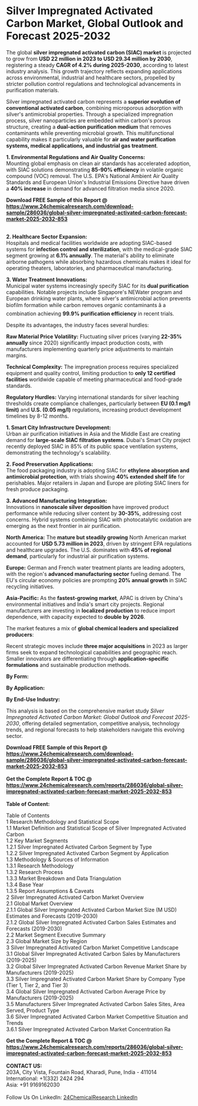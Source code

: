<h1>Silver Impregnated Activated Carbon Market, Global Outlook and Forecast 2025-2032</h1><p>The global <strong>silver impregnated activated carbon (SIAC) market</strong> is projected to grow from <strong>USD 22 million in 2023 to USD 29.34 million by 2030</strong>, registering a steady <strong>CAGR of 4.2% during 2025-2030</strong>, according to latest industry analysis. This growth trajectory reflects expanding applications across environmental, industrial and healthcare sectors, propelled by stricter pollution control regulations and technological advancements in purification materials.</p><p>Silver impregnated activated carbon represents a <strong>superior evolution of conventional activated carbon</strong>, combining microporous adsorption with silver's antimicrobial properties. Through a specialized impregnation process, silver nanoparticles are embedded within carbon's porous structure, creating a <strong>dual-action purification medium</strong> that removes contaminants while preventing microbial growth. This multifunctional capability makes it particularly valuable for <strong>air and water purification systems, medical applications, and industrial gas treatment</strong>.</p><p><strong>1. Environmental Regulations and Air Quality Concerns:</strong><br>
Mounting global emphasis on clean air standards has accelerated adoption, with SIAC solutions demonstrating <strong>85-90% efficiency</strong> in volatile organic compound (VOC) removal. The U.S. EPA's National Ambient Air Quality Standards and European Union's Industrial Emissions Directive have driven a <strong>40% increase</strong> in demand for advanced filtration media since 2020.</p><div><b>Download FREE Sample of this Report @ 
            <a href="https://www.24chemicalresearch.com/download-sample/286036/global-silver-impregnated-activated-carbon-forecast-market-2025-2032-853">
            https://www.24chemicalresearch.com/download-sample/286036/global-silver-impregnated-activated-carbon-forecast-market-2025-2032-853</a></b></div><br><p><strong>2. Healthcare Sector Expansion:</strong><br>
Hospitals and medical facilities worldwide are adopting SIAC-based systems for <strong>infection control and sterilization</strong>, with the medical-grade SIAC segment growing at <strong>6.1% annually</strong>. The material's ability to eliminate airborne pathogens while absorbing hazardous chemicals makes it ideal for operating theaters, laboratories, and pharmaceutical manufacturing.</p><p><strong>3. Water Treatment Innovations:</strong><br>
Municipal water systems increasingly specify SIAC for its <strong>dual purification</strong> capabilities. Notable projects include Singapore's NEWater program and European drinking water plants, where silver's antimicrobial action prevents biofilm formation while carbon removes organic contaminants â a combination achieving <strong>99.9% purification efficiency</strong> in recent trials.</p><p>Despite its advantages, the industry faces several hurdles:</p><p><strong>Raw Material Price Volatility:</strong> Fluctuating silver prices (varying <strong>22-35% annually</strong> since 2020) significantly impact production costs, with manufacturers implementing quarterly price adjustments to maintain margins.</p><p><strong>Technical Complexity:</strong> The impregnation process requires specialized equipment and quality control, limiting production to <strong>only 12 certified facilities</strong> worldwide capable of meeting pharmaceutical and food-grade standards.</p><p><strong>Regulatory Hurdles:</strong> Varying international standards for silver leaching thresholds create compliance challenges, particularly between <strong>EU (0.1 mg/l limit)</strong> and <strong>U.S. (0.05 mg/l)</strong> regulations, increasing product development timelines by 8-12 months.</p><p><strong>1. Smart City Infrastructure Development:</strong><br>
Urban air purification initiatives in Asia and the Middle East are creating demand for <strong>large-scale SIAC filtration systems</strong>. Dubai's Smart City project recently deployed SIAC in 85% of its public space ventilation systems, demonstrating the technology's scalability.</p><p><strong>2. Food Preservation Applications:</strong><br>
The food packaging industry is adopting SIAC for <strong>ethylene absorption and antimicrobial protection</strong>, with trials showing <strong>40% extended shelf life</strong> for perishables. Major retailers in Japan and Europe are piloting SIAC liners for fresh produce packaging.</p><p><strong>3. Advanced Manufacturing Integration:</strong><br>
Innovations in <strong>nanoscale silver deposition</strong> have improved product performance while reducing silver content by <strong>30-35%</strong>, addressing cost concerns. Hybrid systems combining SIAC with photocatalytic oxidation are emerging as the next frontier in air purification.</p><p><strong>North America:</strong> The <strong>mature but steadily growing</strong> North American market accounted for <strong>USD 5.73 million in 2023</strong>, driven by stringent EPA regulations and healthcare upgrades. The U.S. dominates with <strong>45% of regional demand</strong>, particularly for industrial air purification systems.</p><p><strong>Europe:</strong> German and French water treatment plants are leading adopters, with the region's <strong>advanced manufacturing sector</strong> fueling demand. The EU's circular economy policies are prompting <strong>20% annual growth</strong> in SIAC recycling initiatives.</p><p><strong>Asia-Pacific:</strong> As the <strong>fastest-growing market</strong>, APAC is driven by China's environmental initiatives and India's smart city projects. Regional manufacturers are investing in <strong>localized production</strong> to reduce import dependence, with capacity expected to <strong>double by 2026</strong>.</p><p>The market features a mix of <strong>global chemical leaders and specialized producers</strong>:</p><p>Recent strategic moves include <strong>three major acquisitions</strong> in 2023 as larger firms seek to expand technological capabilities and geographic reach. Smaller innovators are differentiating through <strong>application-specific formulations</strong> and sustainable production methods.</p><p><strong>By Form:</strong></p><p><strong>By Application:</strong></p><p><strong>By End-Use Industry:</strong></p><p>This analysis is based on the comprehensive market study <em>Silver Impregnated Activated Carbon Market: Global Outlook and Forecast 2025-2030</em>, offering detailed segmentation, competitive analysis, technology trends, and regional forecasts to help stakeholders navigate this evolving sector.</p><div><b>Download FREE Sample of this Report @ 
            <a href="https://www.24chemicalresearch.com/download-sample/286036/global-silver-impregnated-activated-carbon-forecast-market-2025-2032-853">
            https://www.24chemicalresearch.com/download-sample/286036/global-silver-impregnated-activated-carbon-forecast-market-2025-2032-853</a></b></div><br><div><b>Get the Complete Report & TOC @ 
            <a href="https://www.24chemicalresearch.com/reports/286036/global-silver-impregnated-activated-carbon-forecast-market-2025-2032-853">
            https://www.24chemicalresearch.com/reports/286036/global-silver-impregnated-activated-carbon-forecast-market-2025-2032-853</a></b></div><br>
            <b>Table of Content:</b><p>Table of Contents<br />
1 Research Methodology and Statistical Scope<br />
1.1 Market Definition and Statistical Scope of Silver Impregnated Activated Carbon<br />
1.2 Key Market Segments<br />
1.2.1 Silver Impregnated Activated Carbon Segment by Type<br />
1.2.2 Silver Impregnated Activated Carbon Segment by Application<br />
1.3 Methodology & Sources of Information<br />
1.3.1 Research Methodology<br />
1.3.2 Research Process<br />
1.3.3 Market Breakdown and Data Triangulation<br />
1.3.4 Base Year<br />
1.3.5 Report Assumptions & Caveats<br />
2 Silver Impregnated Activated Carbon Market Overview<br />
2.1 Global Market Overview<br />
2.1.1 Global Silver Impregnated Activated Carbon Market Size (M USD) Estimates and Forecasts (2019-2030)<br />
2.1.2 Global Silver Impregnated Activated Carbon Sales Estimates and Forecasts (2019-2030)<br />
2.2 Market Segment Executive Summary<br />
2.3 Global Market Size by Region<br />
3 Silver Impregnated Activated Carbon Market Competitive Landscape<br />
3.1 Global Silver Impregnated Activated Carbon Sales by Manufacturers (2019-2025)<br />
3.2 Global Silver Impregnated Activated Carbon Revenue Market Share by Manufacturers (2019-2025)<br />
3.3 Silver Impregnated Activated Carbon Market Share by Company Type (Tier 1, Tier 2, and Tier 3)<br />
3.4 Global Silver Impregnated Activated Carbon Average Price by Manufacturers (2019-2025)<br />
3.5 Manufacturers Silver Impregnated Activated Carbon Sales Sites, Area Served, Product Type<br />
3.6 Silver Impregnated Activated Carbon Market Competitive Situation and Trends<br />
3.6.1 Silver Impregnated Activated Carbon Market Concentration Ra</p><div><b>Get the Complete Report & TOC @ 
            <a href="https://www.24chemicalresearch.com/reports/286036/global-silver-impregnated-activated-carbon-forecast-market-2025-2032-853">
            https://www.24chemicalresearch.com/reports/286036/global-silver-impregnated-activated-carbon-forecast-market-2025-2032-853</a></b></div><br><b>CONTACT US:</b><br>
            203A, City Vista, Fountain Road, Kharadi, Pune, India - 411014<br>
            International: +1(332) 2424 294<br>
            Asia: +91 9169162030 <br><br>
            Follow Us On LinkedIn: <a href="https://www.linkedin.com/company/24chemicalresearch/">24ChemicalResearch LinkedIn</a>